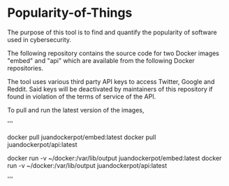 # Popularity-of-Things

The purpose of this tool is to find and quantify the popularity of software used in cybersecurity.

The following repository contains the source code for two Docker images "embed" and "api" which are available from the following
Docker repositories.

The tool uses various third party API keys to access Twitter, Google and Reddit.
Said keys will be deactivated by maintainers of this repository if found in violation of the terms of service of the API.

To pull and run the latest version of the images,

'''

docker pull juandockerpot/embed:latest
docker pull juandockerpot/api:latest

docker run -v ~/docker:/var/lib/output juandockerpot/embed:latest
docker run -v ~/docker:/var/lib/output juandockerpot/api:latest

'''